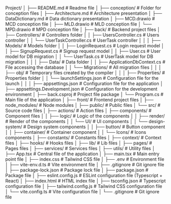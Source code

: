Project/
│
├── README.md                                # Readme file
│
├── conception/                              # Folder for conception files
│   ├── Architecture.md                      # Architecture presentation
│   ├── DataDictionary.md                    # Data dictionary presentation
│   ├── MCD.drawio                           # MCD conception file
│   ├── MLD.drawio                           # MLD conception file
│   └── MPD.drawio                           # MPD conception file
│
├── back/                                    # Backend project files
│   ├── Controllers/                         # Controllers folder
│   │   ├── UsersController.cs              # Users controller
│   │   └── UserTaskController.cs           # UserTask controller
│   │
│   ├── Models/                              # Models folder
│   │   ├── LoginRequest.cs                 # Login request model
│   │   ├── SignupRequest.cs                # Signup request model
│   │   ├── User.cs                         # User model for DB migration
│   │   └── UserTask.cs                     # UserTask model for DB migration
│   │
│   ├── Data/                                # Data folder
│   │   ├── ApplicationDbContext.cs         # File accessing the database
│   │   └── Migrations/                     # All migration files
│   │
│   ├── obj/                                 # Temporary files created by the compiler
│   │
│   ├── Properties/                          # Properties folder
│   │   └── launchSettings.json              # Configuration file for the launch
│   │
│   ├── appsettings.json                     # Configuration file for the application
│   ├── appsettings.Development.json         # Configuration for the development environment
│   ├── back.csproj                          # Project file package
│   └── Program.cs                           # Main file of the application
│
├── front/                                   # Frontend project files
│   ├── node_modules/                        # Node modules
│   ├── public/                              # Public files
│   └── src/                                 # Source code files
│       ├── actions/                         # Action files
│       ├── components/                      # Component files
│       │   ├── logic/                       # Logic of the components
│       │   ├── render/                      # Render of the components
│       │   └── UI/                          # UI components
│       │       └── design-system/           # Design system components
│       │            ├── button/             # Button component
│       │            ├── container/          # Container component
│       │            └── Icons/              # Icons components
│       ├── constants/                       # Constants files
│       ├── context/                         # Context files
│       ├── hooks/                           # Hooks files
│       ├── lib/                             # Lib files
│       ├── pages/                           # Pages files
│       ├── services/                        # Services files
│       ├── utils/                           # Utility files
│       ├── App.tsx                          # Central file of the application
│       ├── main.tsx                         # Main entry point file
│       ├── index.css                        # Tailwind CSS file
│       ├── .env                             # Environment file
│       ├── vite-env.d.ts                    # Vite environment file
│       ├── .gitignore                       # Git ignore file
│       ├── package-lock.json                # Package lock file
│       ├── package.json                     # Package file
│       ├── eslint.config.js                 # ESLint configuration file (Typescript + React)
│       ├── index.html                       # HTML index file
│       ├── tsconfig.json                    # Typescript configuration file
│       ├── tailwind.config.js               # Tailwind CSS configuration file
│       └── vite.config.ts                   # Vite configuration file
│
└── .gitignore                               # Git ignore file
